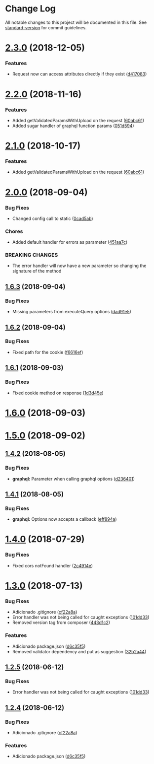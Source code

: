 # Change Log

All notable changes to this project will be documented in this file. See [standard-version](https://github.com/conventional-changelog/standard-version) for commit guidelines.

<a name="2.3.0"></a>
# [2.3.0](https://github.com/renanhangai/libweb-api/compare/v2.2.0...v2.3.0) (2018-12-05)


### Features

* Request now can access attributes directly if they exist ([d417083](https://github.com/renanhangai/libweb-api/commit/d417083))



<a name="2.2.0"></a>
# [2.2.0](https://github.com/renanhangai/libweb-api/compare/v2.0.0...v2.2.0) (2018-11-16)


### Features

* Added getValidatedParamsWithUpload on the request ([60abc61](https://github.com/renanhangai/libweb-api/commit/60abc61))
* Added sugar handler of graphql function params ([051d594](https://github.com/renanhangai/libweb-api/commit/051d594))



<a name="2.1.0"></a>
# [2.1.0](https://github.com/renanhangai/libweb-api/compare/v2.0.0...v2.1.0) (2018-10-17)


### Features

* Added getValidatedParamsWithUpload on the request ([60abc61](https://github.com/renanhangai/libweb-api/commit/60abc61))



<a name="2.0.0"></a>
# [2.0.0](https://github.com/renanhangai/libweb-api/compare/v1.6.3...v2.0.0) (2018-09-04)


### Bug Fixes

* Changed config call to static ([0cad5ab](https://github.com/renanhangai/libweb-api/commit/0cad5ab))


### Chores

* Added default handler for errors as parameter ([451aa7c](https://github.com/renanhangai/libweb-api/commit/451aa7c))


### BREAKING CHANGES

* The error handler will now have a new parameter so changing the signature of the method



<a name="1.6.3"></a>
## [1.6.3](https://github.com/renanhangai/libweb-api/compare/v1.6.2...v1.6.3) (2018-09-04)


### Bug Fixes

* Missing parameters from executeQuery options ([dad91e5](https://github.com/renanhangai/libweb-api/commit/dad91e5))



<a name="1.6.2"></a>
## [1.6.2](https://github.com/renanhangai/libweb-api/compare/v1.6.1...v1.6.2) (2018-09-04)


### Bug Fixes

* Fixed path for the cookie ([f6616ef](https://github.com/renanhangai/libweb-api/commit/f6616ef))



<a name="1.6.1"></a>
## [1.6.1](https://github.com/renanhangai/libweb-api/compare/v1.6.0...v1.6.1) (2018-09-03)


### Bug Fixes

* Fixed cookie method on response ([1d3d45e](https://github.com/renanhangai/libweb-api/commit/1d3d45e))



<a name="1.6.0"></a>
# [1.6.0](https://github.com/renanhangai/libweb-api/compare/v1.5.0...v1.6.0) (2018-09-03)



<a name="1.5.0"></a>
# [1.5.0](https://github.com/renanhangai/libweb-api/compare/v1.4.2...v1.5.0) (2018-09-02)



<a name="1.4.2"></a>
## [1.4.2](https://github.com/renanhangai/libweb-api/compare/v1.4.1...v1.4.2) (2018-08-05)


### Bug Fixes

* **graphql:** Parameter when calling graphql options ([d236401](https://github.com/renanhangai/libweb-api/commit/d236401))



<a name="1.4.1"></a>
## [1.4.1](https://github.com/renanhangai/libweb-api/compare/v1.4.0...v1.4.1) (2018-08-05)


### Bug Fixes

* **graphql:** Options now accepts a callback ([eff894a](https://github.com/renanhangai/libweb-api/commit/eff894a))



<a name="1.4.0"></a>
# [1.4.0](https://github.com/renanhangai/libweb-api/compare/v1.3.0...v1.4.0) (2018-07-29)


### Bug Fixes

* Fixed cors notFound handler ([2c4914e](https://github.com/renanhangai/libweb-api/commit/2c4914e))



<a name="1.3.0"></a>
# [1.3.0](https://github.com/renanhangai/libweb-api/compare/v1.2.4...v1.3.0) (2018-07-13)


### Bug Fixes

* Adicionado .gitignore ([cf22a8a](https://github.com/renanhangai/libweb-api/commit/cf22a8a))
* Error handler was not being called for caught exceptions ([101dd33](https://github.com/renanhangai/libweb-api/commit/101dd33))
* Removed version tag from composer ([443d1c2](https://github.com/renanhangai/libweb-api/commit/443d1c2))


### Features

* Adicionado package.json ([d6c35f5](https://github.com/renanhangai/libweb-api/commit/d6c35f5))
* Removed validator dependency and put as suggestion ([32b2a44](https://github.com/renanhangai/libweb-api/commit/32b2a44))



<a name="1.2.5"></a>
## [1.2.5](https://github.com/renanhangai/libweb-api/compare/v1.2.4...v1.2.5) (2018-06-12)


### Bug Fixes

* Error handler was not being called for caught exceptions ([101dd33](https://github.com/renanhangai/libweb-api/commit/101dd33))



<a name="1.2.4"></a>
## [1.2.4](https://github.com/renanhangai/libweb-api/compare/v1.2.3...v1.2.4) (2018-06-12)


### Bug Fixes

* Adicionado .gitignore ([cf22a8a](https://github.com/renanhangai/libweb-api/commit/cf22a8a))


### Features

* Adicionado package.json ([d6c35f5](https://github.com/renanhangai/libweb-api/commit/d6c35f5))

